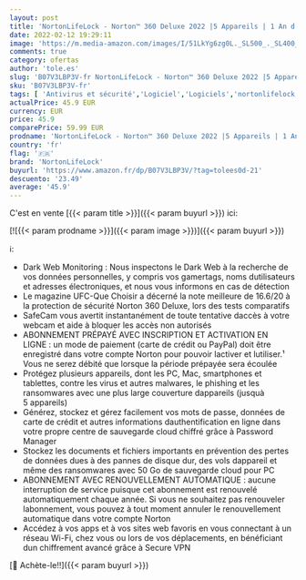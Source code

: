 ```yaml
---
layout: post
title: 'NortonLifeLock - Norton™ 360 Deluxe 2022 |5 Appareils | 1 An d Abonnement | Secure VPN - Password Manager - Dark web Monitoring | PC/Mac/iOS/Android|Envoi par la poste'
date: 2022-02-12 19:29:11
image: 'https://m.media-amazon.com/images/I/51LkYg6zg0L._SL500_._SL400_.jpg'
comments: true
category: ofertas
author: 'tole.es'
slug: 'B07V3LBP3V-fr NortonLifeLock - Norton™ 360 Deluxe 2022 |5 Appareils | 1...'
sku: 'B07V3LBP3V-fr'
tags: [ 'Antivirus et sécurité','Logiciel','Logiciels','nortonlifelock', ]
actualPrice: 45.9 EUR
currency: EUR
price: 45.9
comparePrice: 59.99 EUR
prodname: 'NortonLifeLock - Norton™ 360 Deluxe 2022 |5 Appareils | 1 An d Abonnement | Secure VPN - Password Manager - Dark web Monitoring | PC/Mac/iOS/Android|Envoi par la poste'
country: 'fr'
flag: '🇫🇷'
brand: 'NortonLifeLock'
buyurl: 'https://www.amazon.fr/dp/B07V3LBP3V/?tag=tolees0d-21'
descuento: '23.49'
average: '45.9'
---
```


C'est en vente [{{< param title >}}]({{< param buyurl >}}) ici:

[![{{< param prodname >}}]({{< param image >}})]({{< param buyurl >}})

ℹ️:

- Dark Web Monitoring : Nous inspectons le Dark Web à la recherche de vos données ‎personnelles, y ‎compris vos gamertags, noms dutilisateurs et adresses électroniques, et nous ‎vous informons en cas de ‎détection
- Le magazine UFC-Que Choisir a décerné la note meilleure de 16.6/20 à la protection de sécurité Norton 360 Deluxe, lors des tests comparatifs
- SafeCam vous avertit instantanément de toute tentative daccès à votre webcam et aide à bloquer les accès non autorisés
- ABONNEMENT PRÉPAYÉ AVEC INSCRIPTION ET ACTIVATION EN LIGNE : un mode de paiement (carte de crédit ou PayPal) doit être enregistré dans votre compte Norton pour pouvoir lactiver et lutiliser.¹ Vous ne serez débité que lorsque la période prépayée sera écoulée
- Protégez plusieurs appareils, dont les PC, Mac, smartphones et tablettes, contre les virus et autres malwares, le phishing et les ransomwares avec une plus large couverture dappareils (jusquà 5 appareils)
- Générez, stockez et gérez facilement vos mots de passe, données de carte de crédit et autres informations dauthentification en ligne dans votre propre centre de sauvegarde cloud chiffré grâce à Password Manager
- Stockez les documents et fichiers importants en prévention des pertes de données dues à des pannes de disque dur, des vols dappareil et même des ransomwares avec 50 Go de sauvegarde cloud pour PC
- ABONNEMENT AVEC RENOUVELLEMENT AUTOMATIQUE : aucune interruption de service puisque cet abonnement est renouvelé automatiquement chaque année. Si vous ne souhaitez pas renouveler labonnement, vous pouvez à tout moment annuler le renouvellement automatique dans votre compte Norton
- Accédez à vos apps et à vos sites web favoris en vous connectant à un réseau Wi-Fi, chez vous ou lors de vos déplacements, en bénéficiant dun chiffrement avancé grâce à Secure VPN

[🛒 Achète-le!!]({{< param buyurl >}})
